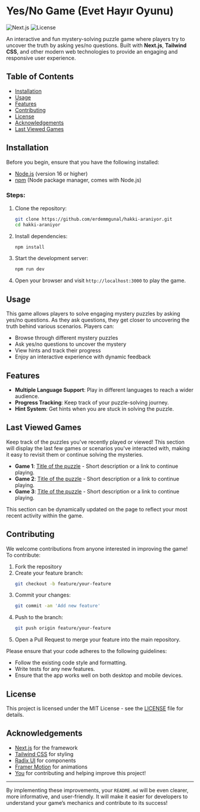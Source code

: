# Yes/No Game (Evet Hayır Oyunu)

![Next.js](https://img.shields.io/badge/Next.js-15.1.2-black)
![License](https://img.shields.io/badge/license-MIT-blue)

An interactive and fun mystery-solving puzzle game where players try to uncover the truth by asking yes/no questions. Built with **Next.js**, **Tailwind CSS**, and other modern web technologies to provide an engaging and responsive user experience.

## Table of Contents
- [Installation](#installation)
- [Usage](#usage)
- [Features](#features)
- [Contributing](#contributing)
- [License](#license)
- [Acknowledgements](#acknowledgements)
- [Last Viewed Games](#last-viewed-games)

## Installation

Before you begin, ensure that you have the following installed:
- [Node.js](https://nodejs.org/) (version 16 or higher)
- [npm](https://www.npmjs.com/) (Node package manager, comes with Node.js)

### Steps:

1. Clone the repository:
    ```bash
    git clone https://github.com/erdemmgunal/hakki-araniyor.git
    cd hakki-araniyor
    ```

2. Install dependencies:
    ```bash
    npm install
    ```

3. Start the development server:
    ```bash
    npm run dev
    ```

4. Open your browser and visit `http://localhost:3000` to play the game.

## Usage

This game allows players to solve engaging mystery puzzles by asking yes/no questions. As they ask questions, they get closer to uncovering the truth behind various scenarios. Players can:
- Browse through different mystery puzzles
- Ask yes/no questions to uncover the mystery
- View hints and track their progress
- Enjoy an interactive experience with dynamic feedback

## Features

- **Multiple Language Support**: Play in different languages to reach a wider audience.
- **Progress Tracking**: Keep track of your puzzle-solving journey.
- **Hint System**: Get hints when you are stuck in solving the puzzle.

## Last Viewed Games

Keep track of the puzzles you've recently played or viewed! This section will display the last few games or scenarios you've interacted with, making it easy to revisit them or continue solving the mysteries.

- **Game 1**: [Title of the puzzle](#) - Short description or a link to continue playing.
- **Game 2**: [Title of the puzzle](#) - Short description or a link to continue playing.
- **Game 3**: [Title of the puzzle](#) - Short description or a link to continue playing.

This section can be dynamically updated on the page to reflect your most recent activity within the game.


## Contributing

We welcome contributions from anyone interested in improving the game! To contribute:

1. Fork the repository
2. Create your feature branch:
    ```bash
    git checkout -b feature/your-feature
    ```
3. Commit your changes:
    ```bash
    git commit -am 'Add new feature'
    ```
4. Push to the branch:
    ```bash
    git push origin feature/your-feature
    ```
5. Open a Pull Request to merge your feature into the main repository.

Please ensure that your code adheres to the following guidelines:
- Follow the existing code style and formatting.
- Write tests for any new features.
- Ensure that the app works well on both desktop and mobile devices.

## License

This project is licensed under the MIT License - see the [LICENSE](LICENSE) file for details.

## Acknowledgements

- [Next.js](https://nextjs.org/) for the framework
- [Tailwind CSS](https://tailwindcss.com/) for styling
- [Radix UI](https://www.radix-ui.com/) for components
- [Framer Motion](https://www.framer.com/motion/) for animations
- [You](#) for contributing and helping improve this project!

---

By implementing these improvements, your `README.md` will be even clearer, more informative, and user-friendly. It will make it easier for developers to understand your game’s mechanics and contribute to its success!
